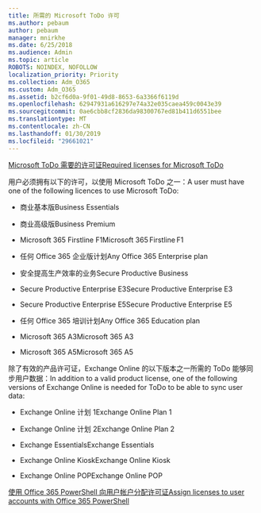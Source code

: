 ```yaml
---
title: 所需的 Microsoft ToDo 许可
ms.author: pebaum
author: pebaum
manager: mnirkhe
ms.date: 6/25/2018
ms.audience: Admin
ms.topic: article
ROBOTS: NOINDEX, NOFOLLOW
localization_priority: Priority
ms.collection: Adm_O365
ms.custom: Adm_O365
ms.assetid: b2cf6d0a-9f01-49d8-8653-6a3366f6119d
ms.openlocfilehash: 62947931a616297e74a32e035caea459c0043e39
ms.sourcegitcommit: 0ae6cbb8cf2836da98300767ed81b411d6551bee
ms.translationtype: MT
ms.contentlocale: zh-CN
ms.lasthandoff: 01/30/2019
ms.locfileid: "29661021"
---
```

[<span data-ttu-id="d7075-102">Microsoft ToDo 需要的许可证</span><span class="sxs-lookup"><span data-stu-id="d7075-102">Required licenses for Microsoft ToDo</span></span>](https://support.office.com/article/381e9d1b-c500-49b5-973e-890fd86528d7.aspx)
  
<span data-ttu-id="d7075-103">用户必须拥有以下的许可，以使用 Microsoft ToDo 之一：</span><span class="sxs-lookup"><span data-stu-id="d7075-103">A user must have one of the following licences to use Microsoft ToDo:</span></span>
  
- <span data-ttu-id="d7075-104">商业基本版</span><span class="sxs-lookup"><span data-stu-id="d7075-104">Business Essentials</span></span>
    
- <span data-ttu-id="d7075-105">商业高级版</span><span class="sxs-lookup"><span data-stu-id="d7075-105">Business Premium</span></span>
    
- <span data-ttu-id="d7075-106">Microsoft 365 Firstline F1</span><span class="sxs-lookup"><span data-stu-id="d7075-106">Microsoft 365 Firstline F1</span></span>
    
- <span data-ttu-id="d7075-107">任何 Office 365 企业版计划</span><span class="sxs-lookup"><span data-stu-id="d7075-107">Any Office 365 Enterprise plan</span></span>
    
- <span data-ttu-id="d7075-108">安全提高生产效率的业务</span><span class="sxs-lookup"><span data-stu-id="d7075-108">Secure Productive Business</span></span>
    
- <span data-ttu-id="d7075-109">Secure Productive Enterprise E3</span><span class="sxs-lookup"><span data-stu-id="d7075-109">Secure Productive Enterprise E3</span></span>
    
- <span data-ttu-id="d7075-110">Secure Productive Enterprise E5</span><span class="sxs-lookup"><span data-stu-id="d7075-110">Secure Productive Enterprise E5</span></span>
    
- <span data-ttu-id="d7075-111">任何 Office 365 培训计划</span><span class="sxs-lookup"><span data-stu-id="d7075-111">Any Office 365 Education plan</span></span>
    
- <span data-ttu-id="d7075-112">Microsoft 365 A3</span><span class="sxs-lookup"><span data-stu-id="d7075-112">Microsoft 365 A3</span></span>
    
- <span data-ttu-id="d7075-113">Microsoft 365 A5</span><span class="sxs-lookup"><span data-stu-id="d7075-113">Microsoft 365 A5</span></span>
    
<span data-ttu-id="d7075-114">除了有效的产品许可证，Exchange Online 的以下版本之一所需的 ToDo 能够同步用户数据：</span><span class="sxs-lookup"><span data-stu-id="d7075-114">In addition to a valid product license, one of the following versions of Exchange Online is needed for ToDo to be able to sync user data:</span></span> 
  
- <span data-ttu-id="d7075-115">Exchange Online 计划 1</span><span class="sxs-lookup"><span data-stu-id="d7075-115">Exchange Online Plan 1</span></span>
    
- <span data-ttu-id="d7075-116">Exchange Online 计划 2</span><span class="sxs-lookup"><span data-stu-id="d7075-116">Exchange Online Plan 2</span></span>
    
- <span data-ttu-id="d7075-117">Exchange Essentials</span><span class="sxs-lookup"><span data-stu-id="d7075-117">Exchange Essentials</span></span>
    
- <span data-ttu-id="d7075-118">Exchange Online Kiosk</span><span class="sxs-lookup"><span data-stu-id="d7075-118">Exchange Online Kiosk</span></span>
    
- <span data-ttu-id="d7075-119">Exchange Online POP</span><span class="sxs-lookup"><span data-stu-id="d7075-119">Exchange Online POP</span></span>
    
[<span data-ttu-id="d7075-120">使用 Office 365 PowerShell 向用户帐户分配许可证</span><span class="sxs-lookup"><span data-stu-id="d7075-120">Assign licenses to user accounts with Office 365 PowerShell</span></span>](https://docs.microsoft.com/office365/enterprise/powershell/assign-licenses-to-user-accounts-with-office-365-powershell )
  

